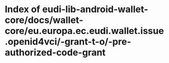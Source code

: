 # Index of eudi-lib-android-wallet-core/docs/wallet-core/eu.europa.ec.eudi.wallet.issue.openid4vci/-grant-t-o/-pre-authorized-code-grant
